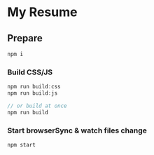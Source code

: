 # My Resume

## Prepare

```sh
npm i
```

### Build CSS/JS

```js
npm run build:css
npm run build:js

// or build at once
npm run build
```

### Start browserSync & watch files change

```js
npm start
```
